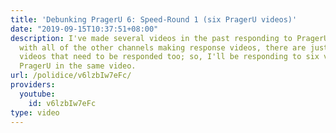 ```yaml
---
title: 'Debunking PragerU 6: Speed-Round 1 (six PragerU videos)'
date: "2019-09-15T10:37:51+08:00"
description: I've made several videos in the past responding to PragerU, but even
  with all of the other channels making response videos, there are just too many PragerU
  videos that need to be responded too; so, I'll be responding to six videos from
  PragerU in the same video.
url: /polidice/v6lzbIw7eFc/
providers:
  youtube:
    id: v6lzbIw7eFc
type: video
---
```

